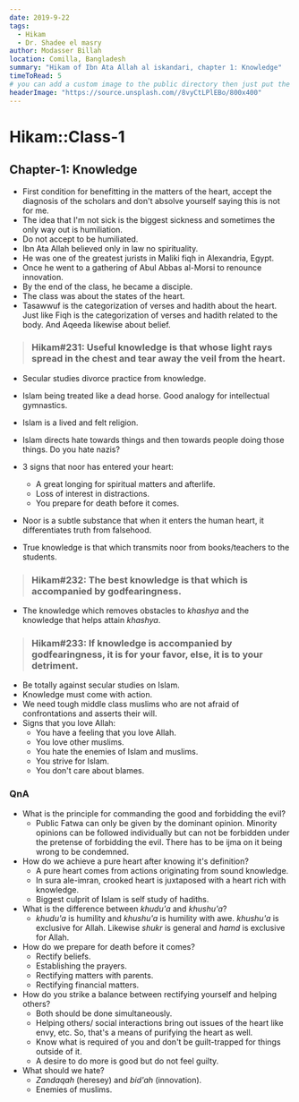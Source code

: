 ```yaml
---
date: 2019-9-22
tags:
  - Hikam
  - Dr. Shadee el masry
author: Modasser Billah
location: Comilla, Bangladesh
summary: "Hikam of Ibn Ata Allah al iskandari, chapter 1: Knowledge"
timeToRead: 5
# you can add a custom image to the public directory then just put the url here for example /images/....
headerImage: "https://source.unsplash.com//8vyCtLPlEBo/800x400"
---
```


# Hikam::Class-1

## Chapter-1: Knowledge


- First condition for benefitting in the matters of the heart, accept the diagnosis of the scholars and don't absolve yourself saying this is not for me.
- The idea that I'm not sick is the biggest sickness and sometimes the only way out is humiliation.
- Do not accept to be humiliated.
- Ibn Ata Allah believed only in law no spirituality.
- He was one of the greatest jurists in Maliki fiqh in Alexandria, Egypt.
- Once he went to a gathering of Abul Abbas al-Morsi to renounce innovation.
- By the end of the class, he became a disciple.
- The class was about the states of the heart.
- Tasawwuf is the categorization of verses and hadith about the heart. Just like Fiqh is the categorization of verses and hadith related to the body. And Aqeeda likewise about belief.

> ### Hikam#231: Useful knowledge is that whose light rays spread in the chest and tear away the veil from the heart.

- Secular studies divorce practice from knowledge.
- Islam being treated like a dead horse. Good analogy for intellectual gymnastics.
- Islam is a lived and felt religion.
- Islam directs hate towards things and then towards people doing those things. Do you hate nazis?
- 3 signs that noor has entered your heart:
	- A great longing for spiritual matters and afterlife.
	- Loss of interest in distractions.
	- You prepare for death before it comes.

- Noor is a subtle substance that when it enters the human heart, it differentiates truth from falsehood.
- True knowledge is that which transmits noor from books/teachers to the students.

> ### Hikam#232: The best knowledge is that which is accompanied by godfearingness.

- The knowledge which removes obstacles to _khashya_ and the knowledge that helps attain _khashya_.

> ### Hikam#233: If knowledge is accompanied by godfearingness, it is for your favor, else, it is to your detriment.

- Be totally against secular studies on Islam.
- Knowledge must come with action.
- We need tough middle class muslims who are not afraid of confrontations and asserts their will.
- Signs that you love Allah:
	- You have a feeling that you love Allah.
	- You love other muslims.
	- You hate the enemies of Islam and muslims.
	- You strive for Islam.
	- You don't care about blames.

### QnA
- What is the principle for commanding the good and forbidding the evil?
	- Public Fatwa can only be given by the dominant opinion. Minority opinions can be followed individually but can not be forbidden under the pretense of forbidding the evil. There has to be ijma on it being wrong to be condemned.
- How do we achieve a pure heart after knowing it's definition?
	- A pure heart comes from actions originating from sound knowledge.
	- In sura ale-imran, crooked heart is juxtaposed with a heart rich with knowledge.
	- Biggest culprit of Islam is self study of hadiths.
- What is the difference between _khudu'a_ and _khushu'a_?
	- _khudu'a_ is humility and _khushu'a_ is humility with awe. _khushu'a_ is exclusive for Allah. Likewise _shukr_ is general and _hamd_ is exclusive for Allah.
- How do we prepare for death before it comes?
	- Rectify beliefs.
	- Establishing the prayers.
	- Rectifying matters with parents.
	- Rectifying financial matters.
- How do you strike a balance between rectifying yourself and helping others?
	- Both should be done simultaneously.
	- Helping others/ social interactions bring out issues of the heart like envy, etc. So, that's a means of purifying the heart as well.
	- Know what is required of you and don't be guilt-trapped for things outside of it.
	- A desire to do more is good but do not feel guilty.
- What should we hate?
	- _Zandaqah_ (heresey) and _bid'ah_ (innovation).
	- Enemies of muslims.
